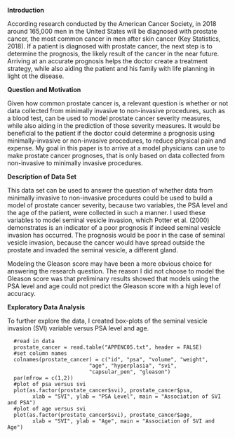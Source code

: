 **Introduction**

According research conducted by the American Cancer Society, in 2018 around 165,000 men in the United States will be diagnosed with prostate cancer, the most common cancer in men after skin cancer (Key Statistics, 2018). If a patient is diagnosed with prostate cancer, the next step is to determine the prognosis, the likely result of the cancer in the near future. Arriving at an accurate prognosis helps the doctor create a treatment strategy, while also aiding the patient and his family with life planning in light ot the disease.

__Question and Motivation__

Given how common prostate cancer is, a relevant question is whether or not data collected from minimally invasive to non-invasive procedures, such as a blood test, can be used to model prostate cancer severity measures, while also aiding in the prediction of those severity measures. It would be beneficial to the patient if the doctor could determine a prognosis using minimally-invasive or non-invasive procedures, to reduce physical pain and expense. My goal in this paper is to arrive at a model physicians can use to make prostate cancer prognoses, that is only based on data collected from non-invasive to minimally invasive procedures.

__Description of Data Set__

This data set can be used to answer the question of whether data from minimally invasive to non-invasive procedures could be used to build a model of prostate cancer severity, because two variables, the PSA level and the age of the patient, were collected in such a manner. I used these variables to model seminal vesicle invasion, which Potter et al. (2000) demonstrates is an indicator of a poor prognosis if indeed seminal vesicle invasion has occurred. The prognosis would be poor in the case of seminal vesicle invasion, because the cancer would have spread outside the prostate and invaded the seminal vesicle, a different gland.

Modeling the Gleason score may have been a more obvious choice for answering the research question. The reason I did not choose to model the Gleason score was that preliminary results showed that models using the PSA level and age could not predict the Gleason score with a high level of accuracy.

__Exploratory Data Analysis__

To further explore the data, I created box-plots of the seminal vesicle invasion (SVI) variable versus PSA level and age. 

      #read in data
      prostate_cancer = read.table("APPENC05.txt", header = FALSE)
      #set column names
      colnames(prostate_cancer) = c("id", "psa", "volume", "weight", 
                              "age", "hyperplasia", "svi", 
                              "capsular_pen", "gleason")
      par(mfrow = c(1,2))
      #plot of psa versus svi
      plot(as.factor(prostate_cancer$svi), prostate_cancer$psa,
            xlab = "SVI", ylab = "PSA Level", main = "Association of SVI and PSA")
      #plot of age versus svi
      plot(as.factor(prostate_cancer$svi), prostate_cancer$age,
            xlab = "SVI", ylab = "Age", main = "Association of SVI and Age")
     
     
